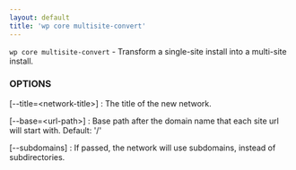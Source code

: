 ```yaml
---
layout: default
title: 'wp core multisite-convert'
---
```


`wp core multisite-convert` - Transform a single-site install into a multi-site install.

### OPTIONS

[\--title=&lt;network-title&gt;]
: The title of the new network.

[\--base=&lt;url-path&gt;]
: Base path after the domain name that each site url will start with.
Default: '/'

[\--subdomains]
: If passed, the network will use subdomains, instead of subdirectories.


